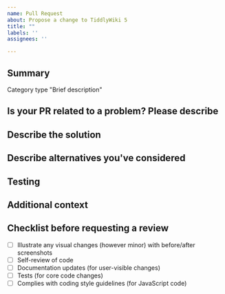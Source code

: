```yaml
---
name: Pull Request
about: Propose a change to TiddlyWiki 5
title: ""
labels: ''
assignees: ''

---
```

<!-- HOW TO USE: Under each "#### Heading" below, enter information relevant to your pull request.
Leave the headings unless they don't apply to your PR.

Please read carefully and don't delete the comments delimited by "< !--" and "-- >"
Once a pull request is submitted, automatic stylistic and consistency checks will be performed on the PR's changes.
The results of these can be either seen under the "Files changed" section of a PR or in the check's details.

NOTE: Please grant permission for repository maintainers to edit your PR.  It is common for PRs to be held up due to trivial changes being requested and the author being unavailable to make them. -->

## Summary

Category type "Brief description"
<!-- This section should consist of exactly one line, edit the one above.

1. Replace the word "Category" with one of these words: Usability, Widget, Filter, Hackability, Document, Plugin, Server, Performance, Infrastructure, Translation, Accessibility, Theme.
2. Replace the word "type" with one of these words: added, modified, fixed, extended, updated, improved, renamed, removed, hide.
3. Replace the text inside the quotes with a brief description of your changes.
Or if you don't want a changelog entry, replace the whole line with just the word "None" (with no quotes).

This is checked by .github/workflows/pr-validator.yml automatically
For more on the meaning of each category, see:
https://tiddlywiki.com/dev/#Pull%20request%20for%20TiddlyWiki
If approved and merged, your summary will be added to the project release notes:
https://tiddlywiki.com/#Releases

An example:

## Summary

Widget fixed "incorrect behaviour of default values with lookup Operator"

-->

## Is your PR related to a problem? Please describe

<!-- With a few sentences, describe your reasons for making this change. A clear and concise description of what the problem is. Ex. I'm always frustrated when [...].
If it relates to an existing issue, you can link it with a # followed by the GitHub issue number, like #1234.  If your pull request *fully* resolves an issue, include the word "Fix" or "Fixes" before the issue number, like: Fixes #xxxx
If there is no related issue, explain here what issue, feature, or other concern you are addressing.  If this is a bugfix, include steps to reproduce the original bug, so your fix can be verified. -->

## Describe the solution

<!-- A clear and concise description of the changes you are proposing. Include images to show visual changes. How does the feature work, or how does this fix a bug?  The easier you make your solution to understand, the faster it can get merged.  -->

## Describe alternatives you've considered

<!-- A clear and concise description of any alternative solutions or features you've considered. -->

## Testing

<!-- Describe what steps you took to test that this PR resolved the bug or added the feature, and what tests you performed to make sure it didn't cause any regressions.  Also include testing suggestions for reviewers and maintainers. -->

## Additional context

<!-- Add any other context (such as mock-ups, proof of concepts or screenshots) about the feature or bugfix here.
If you link to discussions elsewhere then please copy and paste the important text, and don't expect readers to scan the entire discussion to find the relevant part.-->

## Checklist before requesting a review

- [ ] Illustrate any visual changes (however minor) with before/after screenshots
- [ ] Self-review of code
- [ ] Documentation updates (for user-visible changes)
- [ ] Tests (for core code changes)
- [ ] Complies with coding style guidelines (for JavaScript code)
